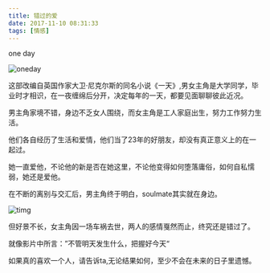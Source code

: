 ```yaml
---
title: 错过的爱
date: 2017-11-10 08:31:33
tags: [情感]
---
```


   one day

![oneday](http://oncykm32h.bkt.clouddn.com/oneday.png)
   
这部改编自英国作家大卫·尼克尔斯的同名小说《一天》,男女主角是大学同学，毕业时才相识，在一夜缠绵后分开，决定每年的一天，都要见面聊聊彼此近况。
   
   男主角家境不错，身边不乏女人围绕，而女主角是工人家庭出生，努力工作努力生活。
   
   他们各自经历了生活和爱情，他们当了23年的好朋友，却没有真正意义上的在一起过。
   
   她一直爱他，不论他的新是否在她这里，不论他变得如何堕落庸俗，如何自私懦弱，她还是爱他。
   
   在不断的离别与交汇后，男主角终于明白，soulmate其实就在身边。
   
   ![timg](http://oncykm32h.bkt.clouddn.com/timg.jpg)
   
   但好景不长，女主角因一场车祸去世，两人的感情戛然而止，终究还是错过了。
   
   就像影片中所言：”不管明天发生什么，把握好今天“
   
   如果真的喜欢一个人，请告诉ta,无论结果如何，至少不会在未来的日子里遗憾。
